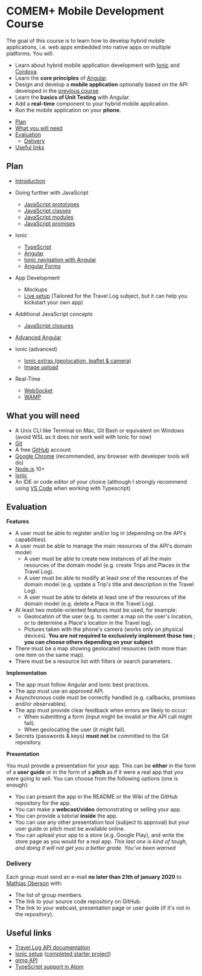 # COMEM+ Mobile Development Course

The goal of this course is to learn how to develop hybrid mobile applications,
i.e. web apps embedded into native apps on multiple platforms.
You will:

* Learn about hybrid mobile application development with [Ionic][ionic] and [Cordova][cordova].
* Learn the **core principles** of [Angular][angular].
* Design and develop a **mobile application** optionally based on the API developed in the [previous course][archioweb].
* Learn the **basics of Unit Testing** with Angular.
* Add a **real-time** component to your hybrid mobile application.
* Run the mobile application on your **phone**.

<!-- START doctoc generated TOC please keep comment here to allow auto update -->
<!-- DON'T EDIT THIS SECTION, INSTEAD RE-RUN doctoc TO UPDATE -->


- [Plan](#plan)
- [What you will need](#what-you-will-need)
- [Evaluation](#evaluation)
  - [Delivery](#delivery)
- [Useful links](#useful-links)

<!-- END doctoc generated TOC please keep comment here to allow auto update -->

## Plan

* [Introduction](./subjects/ionic)

* Going further with JavaScript
  * [JavaScript prototypes](./subjects/js-prototypes)
  * [JavaScript classes](./subjects/js-classes)
  * [JavaScript modules](./subjects/js-modules)
  * [JavaScript promises](./subjects/js-promises)

* Ionic
  * [TypeScript](./subjects/ts)
  * [Angular](./subjects/angular)
  * [Ionic navigation with Angular](./subjects/ionic-angular)
  * [Angular Forms](./subjects/angular-forms)

* App Development
  * Mockups
  * [Live setup][setup-project] (Tailored for the Travel Log subject, but it can help you kickstart your own app)

* Additional JavaScript concepts
  * [JavaScript closures](./subjects/js-closures)

* [Advanced Angular](./subjects/advanced-angular)

* Ionic (advanced)
  * [Ionic extras (geolocation, leaflet & camera)](./subjects/ionic-extras)
  * [Image upload](https://github.com/MediaComem/comem-devmobil/blob/master/IMAGE-UPLOAD.md#image-upload)

* Real-Time
  * [WebSocket](./subjects/websocket)
  * [WAMP](./subjects/wamp)

## What you will need

* A Unix CLI like Terminal on Mac, Git Bash or equivalent on Windows (avoid WSL as it does not work well with Ionic for now)
* [Git][git-downloads]
* A free [GitHub][github] account
* [Google Chrome][chrome] (recommended, any browser with developer tools will do)
* [Node.js][node] 10+
* [Ionic][ionic-getting-started]
* An IDE or code editor of your choice (although I strongly recommend using [VS Code][vs-code] when working with Typescript)

## Evaluation

**Features**

* A user must be able to register and/or log in (depending on the API's capabilities).
* A user must be able to manage the main resources of the API's domain model:
  * A user must be able to create new instances of all the main resources of the domain model (e.g. create Trips and Places in the Travel Log).
  * A user must be able to modify at least one of the resources of the domain model (e.g. update a Trip's title and description in the Travel Log).
  * A user must be able to delete at least one of the resources of the domain model (e.g. delete a Place in the Travel Log).
* At least two mobile-oriented features must be used, for example:
  * Geolocation of the user (e.g. to center a map on the user's location, or to determine a Place's location in the Travel log).
  * Pictures taken with the phone's camera (works only on physical devices).
    **You are not required to exclusively implement those two ; you can choose others depending on your subject**
* There must be a map showing geolocated resources (with more than one item on the same map).
* There must be a resource list with filters or search parameters.

**Implementation**

* The app must follow Angular and Ionic best practices.
* The app must use an approved API.
* Asynchronous code must be correctly handled (e.g. callbacks, promises and/or observables).
* The app must provide clear feedback when errors are likely to occur:
  * When submitting a form (input might be invalid or the API call might fail).
  * When geolocating the user (it might fail).
* Secrets (passwords & keys) **must not** be committed to the Git repository.

**Presentation**

You must provide a presentation for your app.
This can be **either** in the form of a **user guide** or in the form of a **pitch** as if it were a real app that you were going to sell.
You can choose from the following options (one is enough):

* You can present the app in the README or the Wiki of the GitHub repository for the app.
* You can make a **webcast/video** demonstrating or selling your app.
* You can provide a tutorial **inside** the app.
* You can use any other presentation tool (subject to approval) but your user guide or pitch must be available online.
* You can upload your app to a store (e.g. Google Play), and write the store page as you would for a real app.
  _This last one is kind of tough, and doing it will not get you a better grade. You've been warned_

### Delivery

Each group must send an e-mail **no later than 21th of january 2020** to [Mathias Oberson](mailto:mathias.oberson@heig-vd.ch) with:

* The list of group members.
* The link to your source code repository on GitHub.
* The link to your webcast, presentation page or user guide (if it's not in the repository).

## Useful links

* [Travel Log API documentation][travel-log-api]
* [Ionic setup][setup-project] ([completed starter project][starter-project])
* [qimg API][qimg]
* [TypeScript support in Atom](https://github.com/MediaComem/comem-devmobil/blob/03da6e080cf5def32425fc58a3bc5d53047c09eb/ATOM-TYPESCRIPT.md#typescript-support-in-atom)

[angular]: https://angular.io
[archioweb]: https://github.com/MediaComem/comem-archioweb
[chrome]: https://www.google.com/chrome/
[cordova]: https://cordova.apache.org
[git-downloads]: https://git-scm.com/downloads
[github]: https://github.com
[ionic]: http://ionicframework.com
[ionic-getting-started]: http://ionicframework.com/getting-started/
[node]: https://nodejs.org/
[qimg]: https://mediacomem.github.io/comem-qimg/
[setup-project]: https://github.com/MediaComem/comem-travel-log-ionic-setup
[starter-project]: https://github.com/MediaComem/comem-travel-log-ionic-starter
[travel-log-api]: https://comem-travel-log-api.herokuapp.com
[vs-code]: https://code.visualstudio.com/
